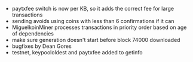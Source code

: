 * paytxfee switch is now per KB, so it adds the correct fee for large transactions
* sending avoids using coins with less than 6 confirmations if it can
* MiguelkoinMiner processes transactions in priority order based on age of dependencies
* make sure generation doesn't start before block 74000 downloaded
* bugfixes by Dean Gores
* testnet, keypoololdest and paytxfee added to getinfo
